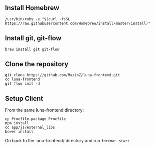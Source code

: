 ## Install Homebrew

`/usr/bin/ruby -e "$(curl -fsSL https://raw.githubusercontent.com/Homebrew/install/master/install)"`

## Install git, git-flow

```brew install git git-flow```

## Clone the repository

```
git clone https://github.com/MazinZ/luna-frontend.git
cd luna-frontend
git flow init -d
```

## Setup Client

From the same luna-frontend directory:

```
cp Procfile.package Procfile
npm install
cd app/js/external_libs
bower install
```

Go back to the luna-frontend/ directory and run `foreman start`


